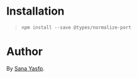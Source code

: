 # Installation
> `npm install --save @types/normalize-port`

# Author
By [Sana Yasfp](https://github.com/SanaYasfp).

